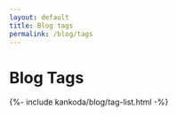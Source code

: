 ```yaml
---
layout: default
title: Blog tags
permalink: /blog/tags
---
```

    
<h1>
    Blog Tags
</h1>

<div class="blog">
    {%- include kankoda/blog/tag-list.html -%}
</div>